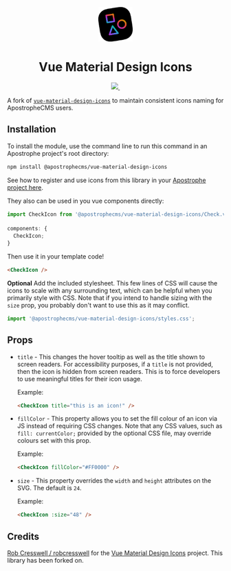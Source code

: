 <div align="center">
  <img src="https://raw.githubusercontent.com/apostrophecms/apostrophe/main/logo.svg" alt="ApostropheCMS logo" width="80" height="80">

  <h1>Vue Material Design Icons</h1>
  <p>
    <a aria-label="Apostrophe logo" href="https://v3.docs.apostrophecms.org">
      <img src="https://img.shields.io/badge/MADE%20FOR%20ApostropheCMS-000000.svg?style=for-the-badge&logo=Apostrophe&labelColor=6516dd">
    </a>
    <a aria-label="Join the community on Discord" href="http://chat.apostrophecms.org">
      <img alt="" src="https://img.shields.io/discord/517772094482677790?color=5865f2&label=Join%20the%20Discord&logo=discord&logoColor=fff&labelColor=000&style=for-the-badge&logoWidth=20">
    </a>
  </p>
</div>

A fork of [`vue-material-design-icons`](https://github.com/robcresswell/vue-material-design-icons) to maintain consistent icons naming for ApostropheCMS users.

## Installation

To install the module, use the command line to run this command in an Apostrophe project's root directory:

```sh
npm install @apostrophecms/vue-material-design-icons
```

See how to register and use icons from this library in your [Apostrophe project here](https://v3.docs.apostrophecms.org/reference/module-api/module-overview.html#icons).

 They also can be used in you vue components directly:

   ```javascript
   import CheckIcon from '@apostrophecms/vue-material-design-icons/Check.vue';

   components: {
     CheckIcon;
   }
   ```

Then use it in your template code!

   ```html
   <CheckIcon />
   ```

**Optional** Add the included stylesheet. This few lines of CSS will cause
the icons to scale with any surrounding text, which can be helpful when you
primarily style with CSS. Note that if you intend to handle sizing with the
`size` prop, you probably don't want to use this as it may conflict.

```javascript
import '@apostrophecms/vue-material-design-icons/styles.css';
```

## Props

- `title` - This changes the hover tooltip as well as the title shown to screen
  readers. For accessibility purposes, if a `title` is not provided, then the
  icon is hidden from screen readers. This is to force developers to use
  meaningful titles for their icon usage.

  Example:

  ```html
  <CheckIcon title="this is an icon!" />
  ```

- `fillColor` - This property allows you to set the fill colour of an icon via
  JS instead of requiring CSS changes. Note that any CSS values, such as
  `fill: currentColor;` provided by the optional CSS file, may override colours
  set with this prop.

  Example:

  ```html
  <CheckIcon fillColor="#FF0000" />
  ```

- `size` - This property overrides the `width` and `height` attributes on the
  SVG. The default is `24`.

  Example:

  ```html
  <CheckIcon :size="48" />
  ```

## Credits

[Rob Cresswell  / robcresswell](https://github.com/robcresswell "robcresswell GitHub profile") for
the [Vue Material Design Icons](https://github.com/robcresswell/vue-material-design-icons 'Vue Material Design Icons Github page')
project. This library has been forked on. 

